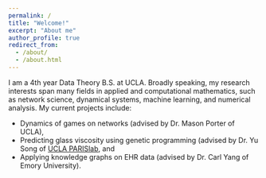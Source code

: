```yaml
---
permalink: /
title: "Welcome!"
excerpt: "About me"
author_profile: true
redirect_from: 
  - /about/
  - /about.html
---
```


I am a 4th year Data Theory B.S. at UCLA. Broadly speaking, my research interests span many fields in applied and computational mathematics, such as network science, dynamical systems, machine learning, and numerical analysis. My current projects include: 

- Dynamics of games on networks (advised by Dr. Mason Porter of UCLA),
- Predicting glass viscosity using genetic programming (advised by Dr. Yu Song of [UCLA PARISlab](lab-paris.com), and
- Applying knowledge graphs on EHR data (advised by Dr. Carl Yang of Emory University).
